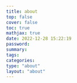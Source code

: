 ```yaml
---
title: about
top: false
cover: false
toc: true
mathjax: true
date: 2022-12-28 15:22:19
password:
summary:
tags:
categories:
type: "about"
layout: "about"
---
```

